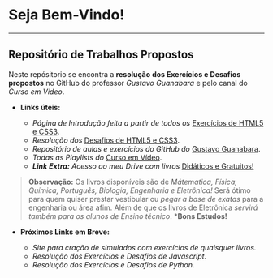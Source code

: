 # Seja Bem-Vindo!
---
## Repositório de Trabalhos Propostos
 Neste repósitorio se encontra a **resolução dos Exercícios e Desafios propostos** no GitHub do professor *Gustavo Guanabara* e pelo canal do *Curso em Vídeo*.

 * **Links úteis:**
    
    * *Página de Introdução feita a partir de todos os* [Exercícios de HTML5 e CSS3](https://debrites.github.io/Trabalhos-Propostos/HTML5-CSS3/Exercicios/ExerciciosAllInOne.html).
    * *Resolução dos* [Desafios de HTML5 e CSS3](https://debrites.github.io/Trabalhos-Propostos/HTML5-CSS3/Exercicios/desafiosHTML.html).
    * *Repositório de aulas e exercícios do GitHub do* [Gustavo Guanabara](https://gustavoguanabara.github.io/).
    * *Todas as Playlists do* [Curso em Vídeo](https://www.youtube.com/user/cursosemvideo/playlists).
    * ***Link Extra:*** *Acesso ao meu Drive com livros* [Didáticos e Gratuitos!](https://drive.google.com/drive/u/0/folders/1NqwFMmZvjkBkcjW33Wy_qtKN4GqLqK07)

>**Observação:** Os livros disponíveis são de *Mátematica, Física, Química, Português, Biologia, Engenharia e Eletrônica!*
>Será ótimo para quem quiser prestar vestibular ou *pegar a base de exatas* para a engenharia ou área afim.
>Além de que os livros de Eletrônica *servirá também para os alunos de Ensino técnico*.
>***Bons Estudos!**
    
* **Próximos Links em Breve:**
    
    * *Site para cração de simulados com exercícios de quaisquer livros.*
    * *Resolução dos Exercícios e Desafios de Javascript.*
    * *Resolução dos Exercícios e Desafios de Python.*
    

